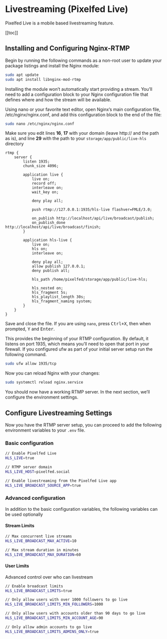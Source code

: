 # Livestreaming (Pixelfed Live)

Pixelfed Live is a mobile based livestreaming feature.

[[toc]]

## Installing and Configuring Nginx-RTMP

Begin by running the following commands as a non-root user to update your package listings and install the Nginx module:

```bash
sudo apt update
sudo apt install libnginx-mod-rtmp
```

Installing the module won’t automatically start providing a stream. You’ll need to add a configuration block to your Nginx configuration file that defines where and how the stream will be available.

Using nano or your favorite text editor, open Nginx’s main configuration file, /etc/nginx/nginx.conf, and add this configuration block to the end of the file:

```bash
sudo nano /etc/nginx/nginx.conf
```

Make sure you edit lines **16**, **17** with your domain (leave http:// and the path as is), and line **29** with the path to your `storage/app/public/live-hls` directory

```bash{16,17,29}
rtmp {
    server {
        listen 1935;
        chunk_size 4096;

        application live {
            live on;
            record off;
            interleave on;
            wait_key on;
            
            deny play all;

            push rtmp://127.0.0.1:1935/hls-live flashver=FMLE/3.0;
            
            on_publish http://localhost/api/live/broadcast/publish;
            on_publish_done http://localhost/api/live/broadcast/finish;
        }

        application hls-live {
            live on;
            hls on;
            interleave on;

            deny play all;
            allow publish 127.0.0.1;
            deny publish all;

            hls_path /home/pixelfed/storage/app/public/live-hls;
        
            hls_nested on;
            hls_fragment 5s;
            hls_playlist_length 30s;
            hls_fragment_naming system;
        }
    }
}
```

Save and close the file. If you are using `nano`, press <kbd>Ctrl+X</kbd>, then when prompted, <kbd>Y</kbd> and <kbd>Enter</kbd>.

This provides the beginning of your RTMP configuration. By default, it listens on port 1935, which means you’ll need to open that port in your firewall. If you configured ufw as part of your initial server setup run the following command.

```bash
sudo ufw allow 1935/tcp
```

Now you can reload Nginx with your changes:

```bash
sudo systemctl reload nginx.service
```

You should now have a working RTMP server. In the next section, we’ll configure the environment settings.

## Configure Livestreaming Settings

Now you have the RTMP server setup, you can proceed to add the following environment variables to your `.env` file.

### Basic configuration

```bash
// Enable Pixelfed Live
HLS_LIVE=true

// RTMP server domain
HLS_LIVE_HOST=pixelfed.social

// Enable livestreaming from the Pixelfed Live app
HLS_LIVE_BROADCAST_SOURCE_APP=true
```

### Advanced configuration

In addition to the basic configuration variables, the following variables can be used optionally

#### Stream Limits

```bash
// Max concurrent live streams
HLS_LIVE_BROADCAST_MAX_ACTIVE=10

// Max stream duration in minutes
HLS_LIVE_BROADCAST_MAX_DURATION=60
```

#### User Limits

Advanced control over who can livestream

```bash
// Enable broadcast limits
HLS_LIVE_BROADCAST_LIMITS=true

// Only allow users with over 1000 followers to go live
HLS_LIVE_BROADCAST_LIMITS_MIN_FOLLOWERS=1000

// Only allow users with accounts older than 90 days to go live
HLS_LIVE_BROADCAST_LIMITS_MIN_ACCOUNT_AGE=90

// Only allow admin accounts to go live
HLS_LIVE_BROADCAST_LIMITS_ADMINS_ONLY=true
```
